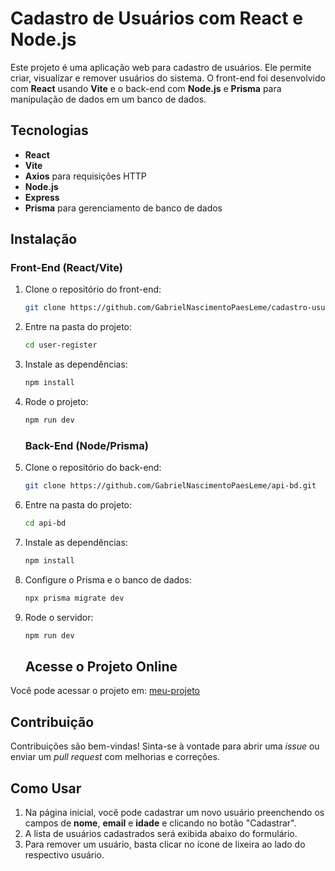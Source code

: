 # Cadastro de Usuários com React e Node.js

Este projeto é uma aplicação web para cadastro de usuários. Ele permite criar, visualizar e remover usuários do sistema. O front-end foi desenvolvido com **React** usando **Vite** e o back-end com **Node.js** e **Prisma** para manipulação de dados em um banco de dados.

## Tecnologias

- **React**
- **Vite**
- **Axios** para requisições HTTP
- **Node.js**
- **Express**
- **Prisma** para gerenciamento de banco de dados
## Instalação

### Front-End (React/Vite)
1. Clone o repositório do front-end:
    ```bash
    git clone https://github.com/GabrielNascimentoPaesLeme/cadastro-usuarios-react
    ```
2. Entre na pasta do projeto:
    ```bash
    cd user-register
    ```
3. Instale as dependências:
    ```bash
    npm install
    ```
4. Rode o projeto:
    ```bash
    npm run dev
    ```
    ### Back-End (Node/Prisma)
1. Clone o repositório do back-end:
    ```bash
    git clone https://github.com/GabrielNascimentoPaesLeme/api-bd.git
    ```
2. Entre na pasta do projeto:
    ```bash
    cd api-bd
    ```
3. Instale as dependências:
    ```bash
    npm install
    ```
4. Configure o Prisma e o banco de dados:
    ```bash
    npx prisma migrate dev
    ```
5. Rode o servidor:
    ```bash
    npm run dev
    ```

    ## Acesse o Projeto Online

Você pode acessar o projeto em: [meu-projeto](https://cadastro-usuarios-react.onrender.com/)

## Contribuição

Contribuições são bem-vindas! Sinta-se à vontade para abrir uma _issue_ ou enviar um _pull request_ com melhorias e correções.

## Como Usar

1. Na página inicial, você pode cadastrar um novo usuário preenchendo os campos de **nome**, **email** e **idade** e clicando no botão "Cadastrar".
2. A lista de usuários cadastrados será exibida abaixo do formulário.
3. Para remover um usuário, basta clicar no ícone de lixeira ao lado do respectivo usuário.

